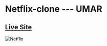# Netflix-clone --- UMAR

## [Live Site](https://netflixclone-webapp.netlify.app/)

![Netflix](https://user-images.githubusercontent.com/90206214/185785748-7d45810b-fa4f-4c68-9573-91649a29075e.PNG)

 
